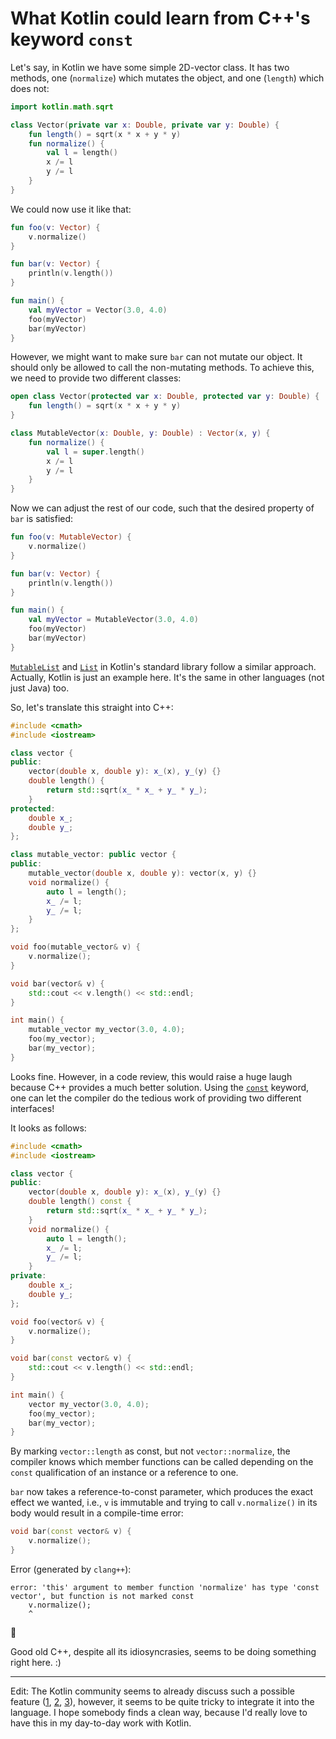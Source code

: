 # What Kotlin could learn from C++'s keyword `const`

Let's say, in Kotlin we have some simple 2D-vector class.
It has two methods, one (`normalize`) which mutates the object,
and one (`length`) which does not:

```kotlin
import kotlin.math.sqrt

class Vector(private var x: Double, private var y: Double) {
    fun length() = sqrt(x * x + y * y)
    fun normalize() {
        val l = length()
        x /= l
        y /= l
    }
}
```

We could now use it like that:

```kotlin
fun foo(v: Vector) {
    v.normalize()
}

fun bar(v: Vector) {
    println(v.length())
}

fun main() {
    val myVector = Vector(3.0, 4.0)
    foo(myVector)
    bar(myVector)
}
```

However, we might want to make sure `bar` can not mutate our object.
It should only be allowed to call the non-mutating methods.
To achieve this, we need to provide two different classes:

```kotlin
open class Vector(protected var x: Double, protected var y: Double) {
    fun length() = sqrt(x * x + y * y)
}

class MutableVector(x: Double, y: Double) : Vector(x, y) {
    fun normalize() {
        val l = super.length()
        x /= l
        y /= l
    }
}
```

Now we can adjust the rest of our code, such that the desired property of `bar` is satisfied:

```kotlin
fun foo(v: MutableVector) {
    v.normalize()
}

fun bar(v: Vector) {
    println(v.length())
}

fun main() {
    val myVector = MutableVector(3.0, 4.0)
    foo(myVector)
    bar(myVector)
}
```

[`MutableList`](https://kotlinlang.org/api/latest/jvm/stdlib/kotlin.collections/-mutable-list/index.html)
and [`List`](https://kotlinlang.org/api/latest/jvm/stdlib/kotlin.collections/-list/index.html)
in Kotlin's standard library follow a similar approach.
Actually, Kotlin is just an example here.
It's the same in other languages (not just Java) too.

So, let's translate this straight into C++:

```cpp
#include <cmath>
#include <iostream>

class vector {
public:
    vector(double x, double y): x_(x), y_(y) {}
    double length() {
        return std::sqrt(x_ * x_ + y_ * y_);
    }
protected:
    double x_;
    double y_;
};

class mutable_vector: public vector {
public:
    mutable_vector(double x, double y): vector(x, y) {}
    void normalize() {
        auto l = length();
        x_ /= l;
        y_ /= l;
    }
};

void foo(mutable_vector& v) {
    v.normalize();
}

void bar(vector& v) {
    std::cout << v.length() << std::endl;
}

int main() {
    mutable_vector my_vector(3.0, 4.0);
    foo(my_vector);
    bar(my_vector);
}
```

Looks fine. However, in a code review,
this would raise a huge laugh because C++ provides a much better solution.
Using the [`const`](https://en.cppreference.com/w/cpp/keyword/const) keyword,
one can let the compiler do the tedious work of providing two different interfaces!

It looks as follows:

```cpp
#include <cmath>
#include <iostream>

class vector {
public:
    vector(double x, double y): x_(x), y_(y) {}
    double length() const {
        return std::sqrt(x_ * x_ + y_ * y_);
    }
    void normalize() {
        auto l = length();
        x_ /= l;
        y_ /= l;
    }
private:
    double x_;
    double y_;
};

void foo(vector& v) {
    v.normalize();
}

void bar(const vector& v) {
    std::cout << v.length() << std::endl;
}

int main() {
    vector my_vector(3.0, 4.0);
    foo(my_vector);
    bar(my_vector);
}
```

By marking `vector::length` as const, but not `vector::normalize`,
the compiler knows which member functions can be called
depending on the `const` qualification of an instance or a reference to one.

`bar` now takes a reference-to-const parameter,
which produces the exact effect we wanted,
i.e., `v` is immutable and trying to call `v.normalize()` in its body would result in a compile-time error:

```cpp
void bar(const vector& v) {
    v.normalize();
}
```

Error (generated by `clang++`):

```text
error: 'this' argument to member function 'normalize' has type 'const vector', but function is not marked const
    v.normalize();
    ^
```

:tada:

Good old C++, despite all its idiosyncrasies, seems to be doing something right here. :)

---

Edit: The Kotlin community seems to already discuss such a possible feature
([1](https://discuss.kotlinlang.org/t/what-is-meant-by-immutable-data/3294),
[2](https://discuss.kotlinlang.org/t/transitive-const/576),
[3](https://discuss.kotlinlang.org/t/object-immutability/6875)),
however, it seems to be quite tricky to integrate it into the language.
I hope somebody finds a clean way,
because I'd really love to have this in my day-to-day work with Kotlin.
